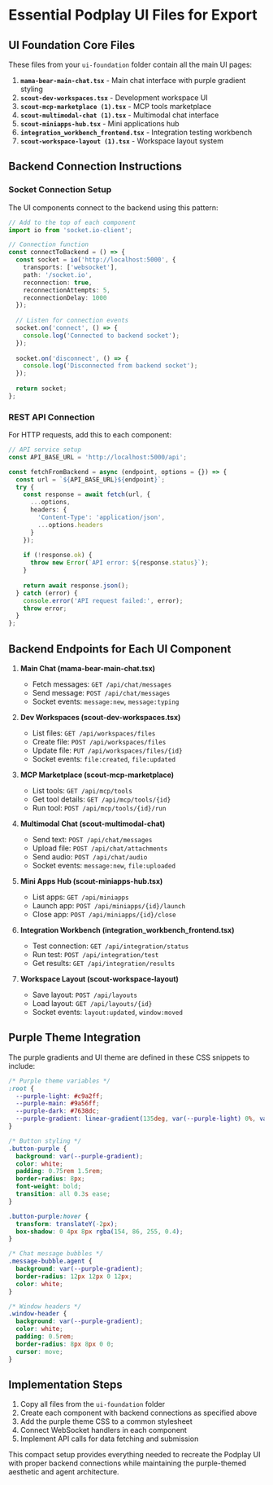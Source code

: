 # Essential Podplay UI Files for Export

## UI Foundation Core Files

These files from your `ui-foundation` folder contain all the main UI pages:

1. **`mama-bear-main-chat.tsx`** - Main chat interface with purple gradient styling
2. **`scout-dev-workspaces.tsx`** - Development workspace UI
3. **`scout-mcp-marketplace (1).tsx`** - MCP tools marketplace
4. **`scout-multimodal-chat (1).tsx`** - Multimodal chat interface
5. **`scout-miniapps-hub.tsx`** - Mini applications hub
6. **`integration_workbench_frontend.tsx`** - Integration testing workbench
7. **`scout-workspace-layout (1).tsx`** - Workspace layout system

## Backend Connection Instructions

### Socket Connection Setup

The UI components connect to the backend using this pattern:

```typescript
// Add to the top of each component
import io from 'socket.io-client';

// Connection function
const connectToBackend = () => {
  const socket = io('http://localhost:5000', {
    transports: ['websocket'],
    path: '/socket.io',
    reconnection: true,
    reconnectionAttempts: 5,
    reconnectionDelay: 1000
  });
  
  // Listen for connection events
  socket.on('connect', () => {
    console.log('Connected to backend socket');
  });
  
  socket.on('disconnect', () => {
    console.log('Disconnected from backend socket');
  });
  
  return socket;
};
```

### REST API Connection

For HTTP requests, add this to each component:

```typescript
// API service setup
const API_BASE_URL = 'http://localhost:5000/api';

const fetchFromBackend = async (endpoint, options = {}) => {
  const url = `${API_BASE_URL}${endpoint}`;
  try {
    const response = await fetch(url, {
      ...options,
      headers: {
        'Content-Type': 'application/json',
        ...options.headers
      }
    });
    
    if (!response.ok) {
      throw new Error(`API error: ${response.status}`);
    }
    
    return await response.json();
  } catch (error) {
    console.error('API request failed:', error);
    throw error;
  }
};
```

## Backend Endpoints for Each UI Component

1. **Main Chat (mama-bear-main-chat.tsx)**
   - Fetch messages: `GET /api/chat/messages`
   - Send message: `POST /api/chat/messages`
   - Socket events: `message:new`, `message:typing`

2. **Dev Workspaces (scout-dev-workspaces.tsx)**
   - List files: `GET /api/workspaces/files`
   - Create file: `POST /api/workspaces/files`
   - Update file: `PUT /api/workspaces/files/{id}`
   - Socket events: `file:created`, `file:updated`

3. **MCP Marketplace (scout-mcp-marketplace)**
   - List tools: `GET /api/mcp/tools`
   - Get tool details: `GET /api/mcp/tools/{id}`
   - Run tool: `POST /api/mcp/tools/{id}/run`

4. **Multimodal Chat (scout-multimodal-chat)**
   - Send text: `POST /api/chat/messages`
   - Upload file: `POST /api/chat/attachments`
   - Send audio: `POST /api/chat/audio`
   - Socket events: `message:new`, `file:uploaded`

5. **Mini Apps Hub (scout-miniapps-hub.tsx)**
   - List apps: `GET /api/miniapps`
   - Launch app: `POST /api/miniapps/{id}/launch`
   - Close app: `POST /api/miniapps/{id}/close`

6. **Integration Workbench (integration_workbench_frontend.tsx)**
   - Test connection: `GET /api/integration/status`
   - Run test: `POST /api/integration/test`
   - Get results: `GET /api/integration/results`

7. **Workspace Layout (scout-workspace-layout)**
   - Save layout: `POST /api/layouts`
   - Load layout: `GET /api/layouts/{id}`
   - Socket events: `layout:updated`, `window:moved`

## Purple Theme Integration

The purple gradients and UI theme are defined in these CSS snippets to include:

```css
/* Purple theme variables */
:root {
  --purple-light: #c9a2ff;
  --purple-main: #9a56ff;
  --purple-dark: #7638dc;
  --purple-gradient: linear-gradient(135deg, var(--purple-light) 0%, var(--purple-dark) 100%);
}

/* Button styling */
.button-purple {
  background: var(--purple-gradient);
  color: white;
  padding: 0.75rem 1.5rem;
  border-radius: 8px;
  font-weight: bold;
  transition: all 0.3s ease;
}

.button-purple:hover {
  transform: translateY(-2px);
  box-shadow: 0 4px 8px rgba(154, 86, 255, 0.4);
}

/* Chat message bubbles */
.message-bubble.agent {
  background: var(--purple-gradient);
  border-radius: 12px 12px 0 12px;
  color: white;
}

/* Window headers */
.window-header {
  background: var(--purple-gradient);
  color: white;
  padding: 0.5rem;
  border-radius: 8px 8px 0 0;
  cursor: move;
}
```

## Implementation Steps

1. Copy all files from the `ui-foundation` folder
2. Create each component with backend connections as specified above
3. Add the purple theme CSS to a common stylesheet
4. Connect WebSocket handlers in each component
5. Implement API calls for data fetching and submission

This compact setup provides everything needed to recreate the Podplay UI with proper backend connections while maintaining the purple-themed aesthetic and agent architecture.
